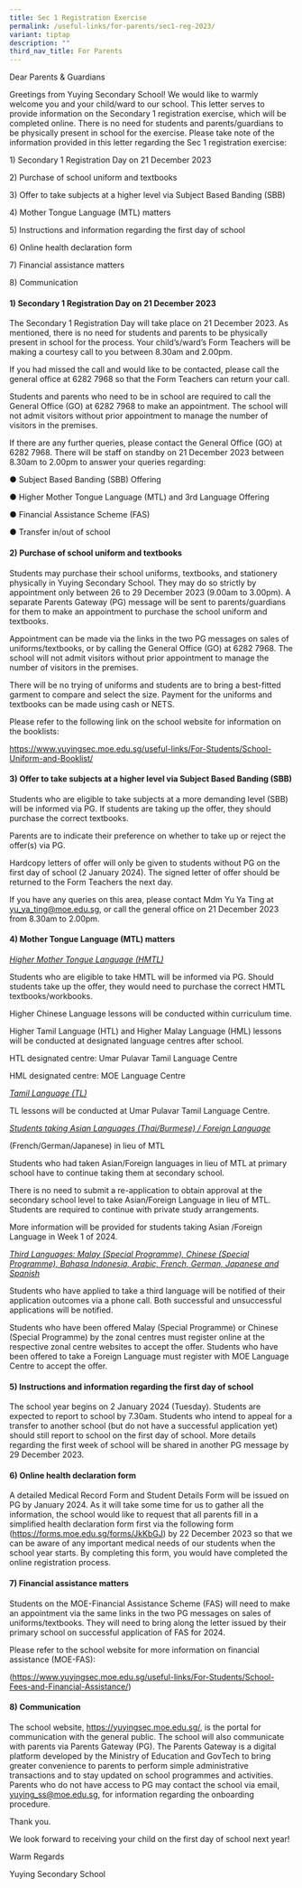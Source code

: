 ```yaml
---
title: Sec 1 Registration Exercise
permalink: /useful-links/for-parents/sec1-reg-2023/
variant: tiptap
description: ""
third_nav_title: For Parents
---
```

<p>Dear Parents &amp; Guardians</p><p></p><p>Greetings from Yuying Secondary School! We would like to warmly welcome you and your child/ward to our school. This letter serves to provide information on the Secondary 1 registration exercise, which will be completed online. There is no need for students and parents/guardians to be physically present in school for the exercise. Please take note of the information provided in this letter regarding the Sec 1 registration exercise:</p><p>1) Secondary 1 Registration Day on 21 December 2023</p><p>2) Purchase of school uniform and textbooks</p><p>3) Offer to take subjects at a higher level via Subject Based Banding (SBB)</p><p>4) Mother Tongue Language (MTL) matters</p><p>5) Instructions and information regarding the first day of school</p><p>6) Online health declaration form</p><p>7) Financial assistance matters</p><p>8) Communication</p><p></p><h4><strong>1) Secondary 1 Registration Day on 21 December 2023</strong></h4><p>The Secondary 1 Registration Day will take place on 21 December 2023. As mentioned, there is no need for students and parents to be physically present in school for the process. Your child’s/ward’s Form Teachers will be making a courtesy call to you between 8.30am and 2.00pm.</p><p>If you had missed the call and would like to be contacted, please call the general office at 6282 7968 so that the Form Teachers can return your call.</p><p>Students and parents who need to be in school are required to call the General Office (GO) at 6282 7968 to make an appointment. The school will not admit visitors without prior appointment to manage the number of visitors in the premises.</p><p>If there are any further queries, please contact the General Office (GO) at 6282 7968. There will be staff on standby on 21 December 2023 between 8.30am to 2.00pm to answer your queries regarding:</p><p>● Subject Based Banding (SBB) Offering</p><p>● Higher Mother Tongue Language (MTL) and 3rd Language Offering</p><p>● Financial Assistance Scheme (FAS)</p><p>● Transfer in/out of school</p><p></p><h4><strong>2) Purchase of school uniform and textbooks</strong></h4><p>Students may purchase their school uniforms, textbooks, and stationery physically in Yuying Secondary School. They may do so strictly by appointment only between 26 to 29 December 2023 (9.00am to 3.00pm). A separate Parents Gateway (PG) message will be sent to parents/guardians for them to make an appointment to purchase the school uniform and textbooks.</p><p>Appointment can be made via the links in the two PG messages on sales of uniforms/textbooks, or by calling the General Office (GO) at 6282 7968. The school will not admit visitors without prior appointment to manage the number of visitors in the premises.</p><p>There will be no trying of uniforms and students are to bring a best-fitted garment to compare and select the size. Payment for the uniforms and textbooks can be made using cash or NETS.</p><p>Please refer to the following link on the school website for information on the booklists:</p><p><a href="https://www.yuyingsec.moe.edu.sg/useful-links/For-Students/School-Uniform-and-Booklist/" rel="noopener noreferrer nofollow" target="_blank">https://www.yuyingsec.moe.edu.sg/useful-links/For-Students/School-Uniform-and-Booklist/</a></p><p></p><h4><strong>3) Offer to take subjects at a higher level via Subject Based Banding (SBB)</strong></h4><p>Students who are eligible to take subjects at a more demanding level (SBB) will be informed via PG. If students are taking up the offer, they should purchase the correct textbooks.</p><p>Parents are to indicate their preference on whether to take up or reject the offer(s) via PG.</p><p>Hardcopy letters of offer will only be given to students without PG on the first day of school (2 January 2024). The signed letter of offer should be returned to the Form Teachers the next day.</p><p>If you have any queries on this area, please contact Mdm Yu Ya Ting at <a href="mailto:yu_ya_ting@moe.edu.sg" rel="noopener noreferrer nofollow" target="_blank">yu_ya_ting@moe.edu.sg</a>, or call the general office on 21 December 2023 from 8.30am to 2.00pm.</p><p></p><h4><strong>4) Mother Tongue Language (MTL) matters</strong></h4><p><em><u>Higher Mother Tongue Language (HMTL)</u></em></p><p>Students who are eligible to take HMTL will be informed via PG. Should students take up the offer, they would need to purchase the correct HMTL textbooks/workbooks.</p><p>Higher Chinese Language lessons will be conducted within curriculum time.</p><p>Higher Tamil Language (HTL) and Higher Malay Language (HML) lessons will be conducted at designated language centres after school.</p><p>HTL designated centre: Umar Pulavar Tamil Language Centre</p><p>HML designated centre: MOE Language Centre</p><p><em><u>Tamil Language (TL)</u></em></p><p>TL lessons will be conducted at Umar Pulavar Tamil Language Centre.</p><p><em><u>Students taking Asian Languages (Thai/Burmese) / Foreign Language</u></em></p><p>(French/German/Japanese) in lieu of MTL</p><p>Students who had taken Asian/Foreign languages in lieu of MTL at primary school have to continue taking them at secondary school.</p><p>There is no need to submit a re-application to obtain approval at the secondary school level to take Asian/Foreign Language in lieu of MTL. Students are required to continue with private study arrangements.</p><p>More information will be provided for students taking Asian /Foreign Language in Week 1 of 2024.</p><p><em><u>Third Languages: Malay (Special Programme), Chinese (Special Programme), Bahasa Indonesia, Arabic, French, German, Japanese and Spanish</u></em></p><p>Students who have applied to take a third language will be notified of their application outcomes via a phone call. Both successful and unsuccessful applications will be notified.</p><p>Students who have been offered Malay (Special Programme) or Chinese (Special Programme) by the zonal centres must register online at the respective zonal centre websites to accept the offer. Students who have been offered to take a Foreign Language must register with MOE Language Centre to accept the offer.</p><p></p><h4><strong>5) Instructions and information regarding the first day of school</strong></h4><p>The school year begins on 2 January 2024 (Tuesday). Students are expected to report to school by 7.30am. Students who intend to appeal for a transfer to another school (but do not have a successful application yet) should still report to school on the first day of school. More details regarding the first week of school will be shared in another PG message by 29 December 2023.</p><p></p><h4><strong>6) Online health declaration form</strong></h4><p>A detailed Medical Record Form and Student Details Form will be issued on PG by January 2024. As it will take some time for us to gather all the information, the school would like to request that all parents fill in a simplified health declaration form first via the following form (<a href="https://forms.moe.edu.sg/forms/JkKbGJ" rel="noopener noreferrer nofollow" target="_blank">https://forms.moe.edu.sg/forms/JkKbGJ</a>) by 22 December 2023 so that we can be aware of any important medical needs of our students when the school year starts. By completing this form, you would have completed the online registration process.</p><p></p><h4><strong>7) Financial assistance matters</strong></h4><p>Students on the MOE-Financial Assistance Scheme (FAS) will need to make an appointment via the same links in the two PG messages on sales of uniforms/textbooks. They will need to bring along the letter issued by their primary school on successful application of FAS for 2024.</p><p>Please refer to the school website for more information on financial assistance (MOE-FAS):</p><p>(<a href="https://www.yuyingsec.moe.edu.sg/useful-links/For-Students/School-Fees-and-Financial-Assistance/" rel="noopener noreferrer nofollow" target="_blank">https://www.yuyingsec.moe.edu.sg/useful-links/For-Students/School-Fees-and-Financial-Assistance/</a>)</p><p></p><h4><strong>8) Communication</strong></h4><p>The school website, <a href="https://yuyingsec.moe.edu.sg/" rel="noopener noreferrer nofollow" target="_blank">https://yuyingsec.moe.edu.sg/</a>, is the portal for communication with the general public. The school will also communicate with parents via Parents Gateway (PG). The Parents Gateway is a digital platform developed by the Ministry of Education and GovTech to bring greater convenience to parents to perform simple administrative transactions and to stay updated on school programmes and activities. Parents who do not have access to PG may contact the school via email, <a href="mailto:yuying_ss@moe.edu.sg" rel="noopener noreferrer nofollow" target="_blank">yuying_ss@moe.edu.sg</a>, for information regarding the onboarding procedure.</p><p></p><p>Thank you.</p><p>We look forward to receiving your child on the first day of school next year!</p><p></p><p>Warm Regards</p><p>Yuying Secondary School</p>
